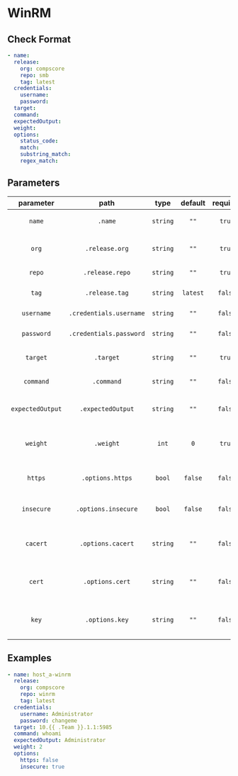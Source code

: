 # WinRM

## Check Format

```yaml
- name:
  release:
    org: compscore
    repo: smb
    tag: latest
  credentials:
    username:
    password:
  target:
  command:
  expectedOutput:
  weight:
  options:
    status_code:
    match:
    substring_match:
    regex_match:
```

## Parameters

|    parameter     |          path           |   type   | default  | required | description                                     |
| :--------------: | :---------------------: | :------: | :------: | :------: | :---------------------------------------------- |
|      `name`      |         `.name`         | `string` |   `""`   |  `true`  | `name of check (must be unique)`                |
|      `org`       |     `.release.org`      | `string` |   `""`   |  `true`  | `organization that check repository belongs to` |
|      `repo`      |     `.release.repo`     | `string` |   `""`   |  `true`  | `repository of the check`                       |
|      `tag`       |     `.release.tag`      | `string` | `latest` | `false`  | `tagged version of check`                       |
|    `username`    | `.credentials.username` | `string` |   `""`   | `false`  | `username for winrm user`                       |
|    `password`    | `.credentials.password` | `string` |   `""`   | `false`  | `default password for winrm user`               |
|     `target`     |        `.target`        | `string` |   `""`   |  `true`  | `network target for winrm server`               |
|    `command`     |       `.command`        | `string` |   `""`   | `false`  | `command to execute as remote user`             |
| `expectedOutput` |    `.expectedOutput`    | `string` |   `""`   | `false`  | `expected output of provided command`           |
|     `weight`     |        `.weight`        |  `int`   |   `0`    |  `true`  | `amount of points a successful check is worth`  |
|     `https`      |    `.options.https`     |  `bool`  | `false`  | `false`  | `use https to establish winrm connection`       |
|    `insecure`    |   `.options.insecure`   |  `bool`  | `false`  | `false`  | `establish winrm connection as insecure`        |
|     `cacert`     |    `.options.cacert`    | `string` |   `""`   | `false`  | `establish winrm connection with pinned cacert` |
|      `cert`      |     `.options.cert`     | `string` |   `""`   | `false`  | `establish winrm connection with client cert`   |
|      `key`       |     `.options.key`      | `string` |   `""`   | `false`  | `establish winrm connection with client key`    |

## Examples

```yaml
- name: host_a-winrm
  release:
    org: compscore
    repo: winrm
    tag: latest
  credentials:
    username: Administrator
    password: changeme
  target: 10.{{ .Team }}.1.1:5985
  command: whoami
  expectedOutput: Administrator
  weight: 2
  options:
    https: false
    insecure: true
```
